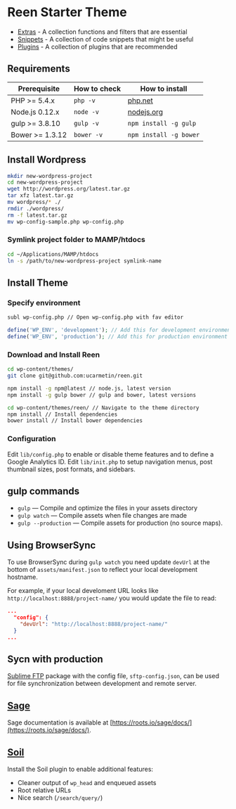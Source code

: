 # Reen Starter Theme

- [Extras](lib/extras.php) - A collection functions and filters that are essential
- [Snippets](snippets.md) - A collection of code snippets that might be useful
- [Plugins](plugins.md) - A collection of plugins that are recommended

## Requirements

| Prerequisite    | How to check | How to install
| --------------- | ------------ | ------------- |
| PHP >= 5.4.x    | `php -v`     | [php.net](http://php.net/manual/en/install.php) |
| Node.js 0.12.x  | `node -v`    | [nodejs.org](http://nodejs.org/) |
| gulp >= 3.8.10  | `gulp -v`    | `npm install -g gulp` |
| Bower >= 1.3.12 | `bower -v`   | `npm install -g bower` |

## Install Wordpress
```bash
mkdir new-wordpress-project
cd new-wordpress-project
wget http://wordpress.org/latest.tar.gz
tar xfz latest.tar.gz
mv wordpress/* ./
rmdir ./wordpress/
rm -f latest.tar.gz
mv wp-config-sample.php wp-config.php
```

### Symlink project folder to MAMP/htdocs
```bash
cd ~/Applications/MAMP/htdocs
ln -s /path/to/new-wordpress-project symlink-name
```

## Install Theme

### Specify environment
```bash
subl wp-config.php // Open wp-config.php with fav editor
```

```php
define('WP_ENV', 'development'); // Add this for development environment
define('WP_ENV', 'production'); // Add this for production environment
```

### Download and Install Reen
```bash
cd wp-content/themes/
git clone git@github.com:ucarmetin/reen.git
```

```bash
npm install -g npm@latest // node.js, latest version
npm install -g gulp bower // gulp and bower, latest versions
```

```bash
cd wp-content/themes/reen/ // Navigate to the theme directory
npm install // Install dependencies
bower install // Install bower dependencies
```

### Configuration
Edit `lib/config.php` to enable or disable theme features and to define a Google Analytics ID.
Edit `lib/init.php` to setup navigation menus, post thumbnail sizes, post formats, and sidebars.

## gulp commands
* `gulp` — Compile and optimize the files in your assets directory
* `gulp watch` — Compile assets when file changes are made
* `gulp --production` — Compile assets for production (no source maps).

## Using BrowserSync

To use BrowserSync during `gulp watch` you need update `devUrl` at the bottom of `assets/manifest.json` to reflect your local development hostname.

For example, if your local develoment URL looks like `http://localhost:8888/project-name/` you would update the file to read:

```json
...
  "config": {
    "devUrl": "http://localhost:8888/project-name/"
  }
...
```

## Sycn with production
[Sublime FTP](http://wbond.net/sublime_packages/sftp) package with the config file, `sftp-config.json`, can be used for file synchronization between development and remote server.

## [Sage](https://github.com/roots/sage)
Sage documentation is available at [https://roots.io/sage/docs/](https://roots.io/sage/docs/).

## [Soil](https://github.com/roots/soil)
Install the Soil plugin to enable additional features:
* Cleaner output of `wp_head` and enqueued assets
* Root relative URLs
* Nice search (`/search/query/`)
